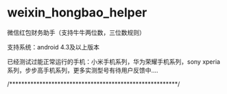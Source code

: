 # weixin_hongbao_helper
微信红包财务助手（支持牛牛两位数，三位数规则）

支持系统：android 4.3及以上版本

已经测试过能正常运行的手机：小米手机系列，华为荣耀手机系列，sony xperia系列，步步高手机系列，更多实测型号有待用户反馈中....

/********************************************************/



